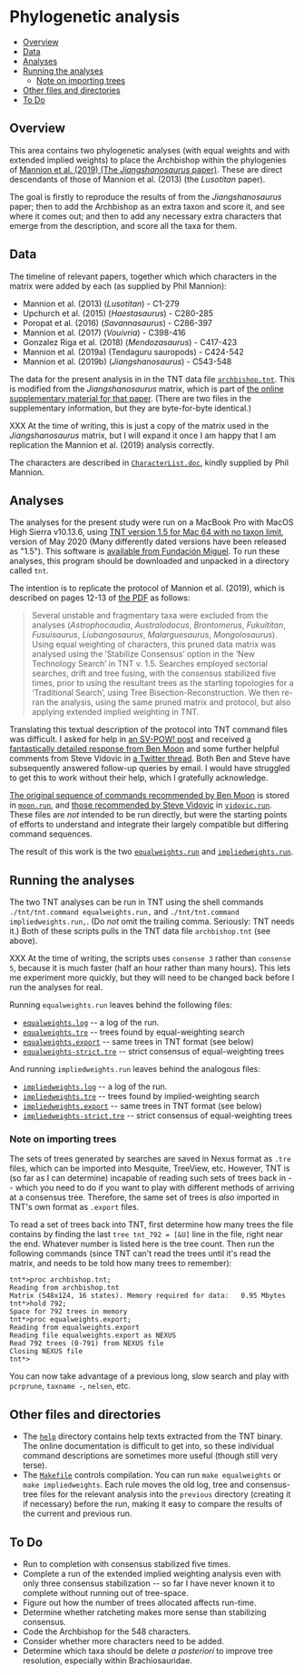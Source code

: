 # Phylogenetic analysis

<!-- md2toc -l 2 README.md -->
* [Overview](#overview)
* [Data](#data)
* [Analyses](#analyses)
* [Running the analyses](#running-the-analyses)
    * [Note on importing trees](#note-on-importing-trees)
* [Other files and directories](#other-files-and-directories)
* [To Do](#to-do)


## Overview

This area contains two phylogenetic analyses (with equal weights and with extended implied weights) to place the Archbishop within the phylogenies of [Mannion et al. (2019) (The _Jiangshanosaurus_ paper)](https://royalsocietypublishing.org/doi/10.1098/rsos.191057). These are direct descendants of those of Mannion et al. (2013) (the _Lusotitan_ paper).

The goal is firstly to reproduce the results of from the _Jiangshanosaurus_ paper; then to add the Archbishop as an extra taxon and score it, and see where it comes out; and then to add any necessary extra characters that emerge from the description, and score all the taxa for them.


## Data

The timeline of relevant papers, together which which characters in the matrix were added by each (as supplied by Phil Mannion):

* Mannion et al. (2013) (_Lusotitan_) - C1-279
* Upchurch et al. (2015) (_Haestasaurus_) - C280-285
* Poropat et al. (2016) (_Savannasaurus_) - C286-397
* Mannion et al. (2017) (_Vouivria_) - C398-416
* Gonzalez Riga et al. (2018) (_Mendozasaurus_) - C417-423
* Mannion et al. (2019a) (Tendaguru sauropods) - C424-542
* Mannion et al. (2019b) (_Jiangshanosaurus_) - C543-548

The data for the present analysis in in the TNT data file [`archbishop.tnt`](archbishop.tnt). This is modified from the _Jiangshanosaurus_ matrix, which is part of [the online supplementary material for that paper](https://rs.figshare.com/collections/Supplementary_material_from_New_information_on_the_Cretaceous_sauropod_dinosaurs_of_Zhejiang_Province_China_impact_on_Laurasian_titanosauriform_phylogeny_and_biogeography_/4614920). (There are two files in the supplementary information, but they are byte-for-byte identical.)

XXX At the time of writing, this is just a copy of the matrix used in the _Jiangshanosaurus_ matrix, but I will expand it once I am happy that I am replication the Mannion et al. (2019) analysis correctly.

The characters are described in [`CharacterList.doc`](CharacterList.doc), kindly supplied by Phil Mannion.


## Analyses

The analyses for the present study were run on a MacBook Pro with MacOS High Sierra v10.13.6, using [TNT version 1.5 for Mac 64 with no taxon limit](http://www.lillo.org.ar/phylogeny/tnt/tnt-mac-no-tax-limit.zip), version of May 2020 (Many differently dated versions have been released as "1.5"). This software is [available from Fundación Miguel](http://www.lillo.org.ar/phylogeny/tnt/). To run these analyses, this program should be downloaded and unpacked in a directory called `tnt`.

The intention is to replicate the protocol of Mannion et al. (2019), which is described on pages 12-13 of [the PDF](https://royalsocietypublishing.org/doi/pdf/10.1098/rsos.191057) as follows:

> Several unstable and fragmentary taxa were excluded from the analyses (_Astrophocaudia_, _Australodocus_, _Brontomerus_, _Fukuititan_, _Fusuisaurus_, _Liubangosaurus_, _Malarguesaurus_, _Mongolosaurus_). Using equal weighting of characters, this pruned data matrix was analysed using the ‘Stabilize Consensus’ option in the ‘New Technology Search’ in TNT v. 1.5. Searches employed sectorial searches, drift and tree fusing, with the consensus stabilized five times, prior to using the resultant trees as the starting topologies for a ‘Traditional Search’, using Tree Bisection-Reconstruction. We then re-ran the analysis, using the same pruned matrix and protocol, but also applying extended implied weighting in TNT.

Translating this textual description of the protocol into TNT command files was difficult. I asked for help in [an SV-POW! post](https://svpow.com/2020/08/07/help-running-phylogenetic-analyses-in-tnt/) and received [a fantastically detailed response from Ben Moon](https://svpow.com/2020/08/07/help-running-phylogenetic-analyses-in-tnt/#comment-218222) and some further helpful comments from Steve Vidovic in [a Twitter thread](https://twitter.com/SteveVidovic/status/1291772175553310723). Both Ben and Steve have subsequently answered follow-up queries by email. I would have struggled to get this to work without their help, which I gratefully acknowledge.

[The original sequence of commands recommended by Ben Moon](https://svpow.com/2020/08/07/help-running-phylogenetic-analyses-in-tnt/#comment-218222) is stored in [`moon.run`](moon.run), and [those recommended by Steve Vidovic](https://twitter.com/SteveVidovic/status/1291772618580926464) in [`vidovic.run`](vidovic.run). These files are _not_ intended to be run directly, but were the starting points of efforts to understand and integrate their largely compatible but differing command sequences.

The result of this work is the two [`equalweights.run`](equalweights.run) and [`impliedweights.run`](impliedweights.run).


## Running the analyses

The two TNT analyses can be run in TNT using the shell commands `./tnt/tnt.command equalweights.run,` and `./tnt/tnt.command impliedweights.run,`. (Do _not_ omit the trailing comma. Seriously: TNT needs it.) Both of these scripts pulls in the TNT data file `archbishop.tnt` (see above).

XXX At the time of writing, the scripts uses `consense 3` rather than `consense 5`, because it is much faster (half an hour rather than many hours). This lets me experiment more quickly, but they will need to be changed back before I run the analyses for real.

Running `equalweights.run` leaves behind the following files:
* [`equalweights.log`](equalweights.log) -- a log of the run.
* [`equalweights.tre`](equalweights.tre) -- trees found by equal-weighting search
* [`equalweights.export`](equalweights.export) -- same trees in TNT format (see below)
* [`equalweights-strict.tre`](equalweights-strict.tre) -- strict consensus of equal-weighting trees

And running `impliedweights.run` leaves behind the analogous files:
* [`impliedweights.log`](impliedweights.log) -- a log of the run.
* [`impliedweights.tre`](impliedweights.tre) -- trees found by implied-weighting search
* [`impliedweights.export`](impliedweights.export) -- same trees in TNT format (see below)
* [`impliedweights-strict.tre`](impliedweights-strict.tre) -- strict consensus of equal-weighting trees

### Note on importing trees

The sets of trees generated by searches are saved in Nexus format as `.tre` files, which can be imported into Mesquite, TreeView, etc. However, TNT is (so far as I can determine) incapable of reading such sets of trees back in -- which you need to do if you want to play with different methods of arriving at a consensus tree. Therefore, the same set of trees is _also_ imported in TNT's own format as `.export` files.

To read a set of trees back into TNT, first determine how many trees the file contains by finding the last `tree tnt_792 = [&U]` line in the file, right near the end. Whatever number is listed here is the tree count. Then run the following commands (since TNT can't read the trees until it's read the matrix, and needs to be told how many trees to remember):

	tnt*>proc archbishop.tnt;
	Reading from archbishop.tnt 
	Matrix (548x124, 16 states). Memory required for data:   0.95 Mbytes 
	tnt*>hold 792;                                                                
	Space for 792 trees in memory 
	tnt*>proc equalweights.export;
	Reading from equalweights.export 
	Reading file equalweights.export as NEXUS 
	Read 792 trees (0-791) from NEXUS file 
	Closing NEXUS file                                                             
	tnt*>

You can now take advantage of a previous long, slow search and play with `pcrprune`, `taxname -`, `nelsen`, etc.


## Other files and directories

* The [`help`](help) directory contains help texts extracted from the TNT binary. The online documentation is difficult to get into, so these individual command descriptions are sometimes more useful (though still very terse).
* The [`Makefile`](Makefile) controls compilation. You can run `make equalweights` or `make impliedweights`. Each rule moves the old log, tree and consensus-tree files for the relevant analysis into the `previous` directory (creating it if necessary) before the run, making it easy to compare the results of the current and previous run.


## To Do

* Run to completion with consensus stabilized five times.
* Complete a run of the extended implied weighting analysis even with only three consensus stabilization -- so far I have never known it to complete without running out of tree-space.
* Figure out how the number of trees allocated affects run-time.
* Determine whether ratcheting makes more sense than stabilizing consensus.
* Code the Archbishop for the 548 characters.
* Consider whether more characters need to be added.
* Determine which taxa should be delete _a posteriori_ to improve tree resolution, especially within Brachiosauridae.


